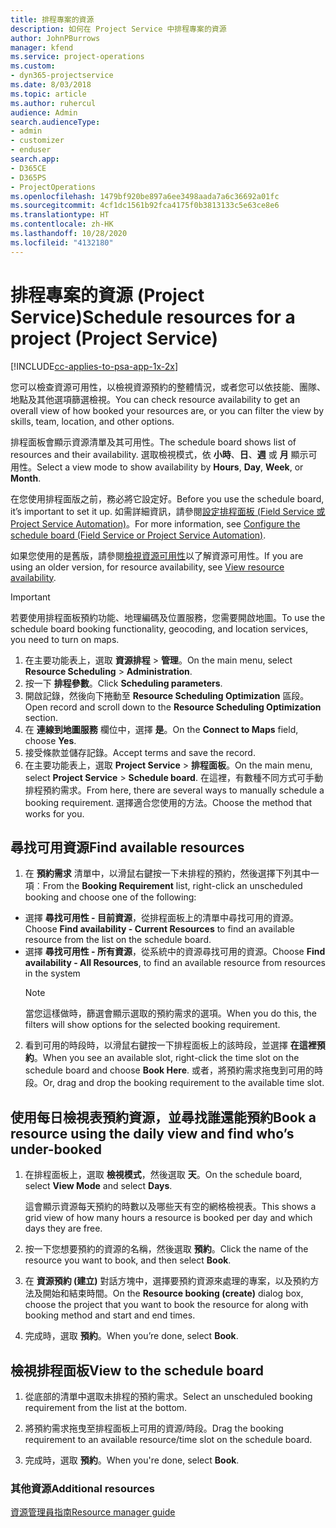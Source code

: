 ```yaml
---
title: 排程專案的資源
description: 如何在 Project Service 中排程專案的資源
author: JohnPBurrows
manager: kfend
ms.service: project-operations
ms.custom:
- dyn365-projectservice
ms.date: 8/03/2018
ms.topic: article
ms.author: ruhercul
audience: Admin
search.audienceType:
- admin
- customizer
- enduser
search.app:
- D365CE
- D365PS
- ProjectOperations
ms.openlocfilehash: 1479bf920be897a6ee3498aada7a6c36692a01fc
ms.sourcegitcommit: 4cf1dc1561b92fca4175f0b3813133c5e63ce8e6
ms.translationtype: HT
ms.contentlocale: zh-HK
ms.lasthandoff: 10/28/2020
ms.locfileid: "4132180"
---
```

# <a name="schedule-resources-for-a-project-project-service"></a><span data-ttu-id="64f72-103">排程專案的資源 (Project Service)</span><span class="sxs-lookup"><span data-stu-id="64f72-103">Schedule resources for a project (Project Service)</span></span>

[!INCLUDE[cc-applies-to-psa-app-1x-2x](../includes/cc-applies-to-psa-app-1x-2x.md)]

<span data-ttu-id="64f72-104">您可以檢查資源可用性，以檢視資源預約的整體情況，或者您可以依技能、團隊、地點及其他選項篩選檢視。</span><span class="sxs-lookup"><span data-stu-id="64f72-104">You can check resource availability to get an overall view of how booked your resources are, or you can filter the view by skills, team, location, and other options.</span></span>  
  
<span data-ttu-id="64f72-105">排程面板會顯示資源清單及其可用性。</span><span class="sxs-lookup"><span data-stu-id="64f72-105">The schedule board shows list of resources and their availability.</span></span> <span data-ttu-id="64f72-106">選取檢視模式，依 **小時**、**日**、**週** 或 **月** 顯示可用性。</span><span class="sxs-lookup"><span data-stu-id="64f72-106">Select a view mode to show availability by **Hours**, **Day**, **Week**, or **Month**.</span></span>  
  
<span data-ttu-id="64f72-107">在您使用排程面版之前，務必將它設定好。</span><span class="sxs-lookup"><span data-stu-id="64f72-107">Before you use the schedule board, it’s important to set it up.</span></span> <span data-ttu-id="64f72-108">如需詳細資訊，請參閱[設定排程面板 (Field Service 或 Project Service Automation)](https://docs.microsoft.com/dynamics365/field-service/configure-schedule-board)。</span><span class="sxs-lookup"><span data-stu-id="64f72-108">For more information, see [Configure the schedule board (Field Service or Project Service Automation)](https://docs.microsoft.com/dynamics365/field-service/configure-schedule-board).</span></span>
  
<span data-ttu-id="64f72-109">如果您使用的是舊版，請參閱[檢視資源可用性](../psa/view-resource-availability.md)以了解資源可用性。</span><span class="sxs-lookup"><span data-stu-id="64f72-109">If you are using an older version, for resource availability, see [View resource availability](../psa/view-resource-availability.md).</span></span>  

> [!IMPORTANT]
>  <span data-ttu-id="64f72-110">若要使用排程面板預約功能、地理編碼及位置服務，您需要開啟地圖。</span><span class="sxs-lookup"><span data-stu-id="64f72-110">To use the schedule board booking functionality, geocoding, and location services, you need to turn on maps.</span></span>  
> 
> 1. <span data-ttu-id="64f72-111">在主要功能表上，選取 **資源排程** > **管理**。</span><span class="sxs-lookup"><span data-stu-id="64f72-111">On the main menu, select **Resource Scheduling** > **Administration**.</span></span>  
> 2. <span data-ttu-id="64f72-112">按一下 **排程參數**。</span><span class="sxs-lookup"><span data-stu-id="64f72-112">Click **Scheduling parameters**.</span></span>  
> 3. <span data-ttu-id="64f72-113">開啟記錄，然後向下捲動至 **Resource Scheduling Optimization** 區段。</span><span class="sxs-lookup"><span data-stu-id="64f72-113">Open record and scroll down to the **Resource Scheduling Optimization** section.</span></span>  
> 4. <span data-ttu-id="64f72-114">在 **連線到地圖服務** 欄位中，選擇 **是**。</span><span class="sxs-lookup"><span data-stu-id="64f72-114">On the **Connect to Maps** field, choose **Yes**.</span></span>  
> 5. <span data-ttu-id="64f72-115">接受條款並儲存記錄。</span><span class="sxs-lookup"><span data-stu-id="64f72-115">Accept terms and save the record.</span></span>  
> 6. <span data-ttu-id="64f72-116">在主要功能表上，選取 **Project Service** > **排程面板**。</span><span class="sxs-lookup"><span data-stu-id="64f72-116">On the main menu, select **Project Service** > **Schedule board**.</span></span> <span data-ttu-id="64f72-117">在這裡，有數種不同方式可手動排程預約需求。</span><span class="sxs-lookup"><span data-stu-id="64f72-117">From here, there are several ways to manually schedule a booking requirement.</span></span> <span data-ttu-id="64f72-118">選擇適合您使用的方法。</span><span class="sxs-lookup"><span data-stu-id="64f72-118">Choose the method that works for you.</span></span>
  
## <a name="find-available-resources"></a><span data-ttu-id="64f72-119">尋找可用資源</span><span class="sxs-lookup"><span data-stu-id="64f72-119">Find available resources</span></span>

1.  <span data-ttu-id="64f72-120">在 **預約需求** 清單中，以滑鼠右鍵按一下未排程的預約，然後選擇下列其中一項︰</span><span class="sxs-lookup"><span data-stu-id="64f72-120">From the **Booking Requirement** list, right-click an unscheduled booking and choose one of the following:</span></span>  
  
- <span data-ttu-id="64f72-121">選擇 **尋找可用性 - 目前資源**，從排程面板上的清單中尋找可用的資源。</span><span class="sxs-lookup"><span data-stu-id="64f72-121">Choose **Find availability - Current Resources** to find an available resource from the list on the schedule board.</span></span>  
- <span data-ttu-id="64f72-122">選擇 **尋找可用性 - 所有資源**，從系統中的資源尋找可用的資源。</span><span class="sxs-lookup"><span data-stu-id="64f72-122">Choose **Find availability - All Resources**, to find an available resource from resources in the system</span></span>  
   > [!NOTE]
   >  <span data-ttu-id="64f72-123">當您這樣做時，篩選會顯示選取的預約需求的選項。</span><span class="sxs-lookup"><span data-stu-id="64f72-123">When you do this, the filters will show options for the selected booking requirement.</span></span>  
  
2. <span data-ttu-id="64f72-124">看到可用的時段時，以滑鼠右鍵按一下排程面板上的該時段，並選擇 **在這裡預約**。</span><span class="sxs-lookup"><span data-stu-id="64f72-124">When you see an available slot, right-click the time slot on the schedule board and choose **Book Here**.</span></span> <span data-ttu-id="64f72-125">或者，將預約需求拖曳到可用的時段。</span><span class="sxs-lookup"><span data-stu-id="64f72-125">Or, drag and drop the booking requirement to the available time slot.</span></span>  
  

## <a name="book-a-resource-using-the-daily-view-and-find-whos-under-booked"></a><span data-ttu-id="64f72-126">使用每日檢視表預約資源，並尋找誰還能預約</span><span class="sxs-lookup"><span data-stu-id="64f72-126">Book a resource using the daily view and find who’s under-booked</span></span>
  
1.  <span data-ttu-id="64f72-127">在排程面板上，選取 **檢視模式**，然後選取 **天**。</span><span class="sxs-lookup"><span data-stu-id="64f72-127">On the schedule board, select **View Mode** and select **Days**.</span></span>  
  
    <span data-ttu-id="64f72-128">這會顯示資源每天預約的時數以及哪些天有空的網格檢視表。</span><span class="sxs-lookup"><span data-stu-id="64f72-128">This shows a grid view of how many hours a resource is booked per day and which days they are free.</span></span>  
  
2.  <span data-ttu-id="64f72-129">按一下您想要預約的資源的名稱，然後選取 **預約**。</span><span class="sxs-lookup"><span data-stu-id="64f72-129">Click the name of the resource you want to book, and then select **Book**.</span></span>  
  
3.  <span data-ttu-id="64f72-130">在 **資源預約 (建立)** 對話方塊中，選擇要預約資源來處理的專案，以及預約方法及開始和結束時間。</span><span class="sxs-lookup"><span data-stu-id="64f72-130">On the **Resource booking (create)** dialog box, choose the project that you want to book the resource for along with booking method and start and end times.</span></span>  
  
4.  <span data-ttu-id="64f72-131">完成時，選取 **預約**。</span><span class="sxs-lookup"><span data-stu-id="64f72-131">When you’re done, select **Book**.</span></span>  
  
## <a name="view-to-the-schedule-board"></a><span data-ttu-id="64f72-132">檢視排程面板</span><span class="sxs-lookup"><span data-stu-id="64f72-132">View to the schedule board</span></span>
  
1.  <span data-ttu-id="64f72-133">從底部的清單中選取未排程的預約需求。</span><span class="sxs-lookup"><span data-stu-id="64f72-133">Select an unscheduled booking requirement from the list at the bottom.</span></span>  
  
2.  <span data-ttu-id="64f72-134">將預約需求拖曳至排程面板上可用的資源/時段。</span><span class="sxs-lookup"><span data-stu-id="64f72-134">Drag the booking requirement to an available resource/time slot on the schedule board.</span></span>  
  
3.  <span data-ttu-id="64f72-135">完成時，選取 **預約**。</span><span class="sxs-lookup"><span data-stu-id="64f72-135">When you're done, select **Book**.</span></span>  
  
### <a name="additional-resources"></a><span data-ttu-id="64f72-136">其他資源</span><span class="sxs-lookup"><span data-stu-id="64f72-136">Additional resources</span></span>  
 [<span data-ttu-id="64f72-137">資源管理員指南</span><span class="sxs-lookup"><span data-stu-id="64f72-137">Resource manager guide</span></span>](../psa/resource-manager-guide.md)
